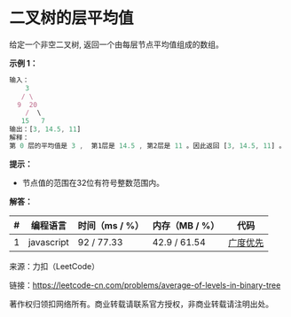 # 二叉树的层平均值

给定一个非空二叉树, 返回一个由每层节点平均值组成的数组。

**示例 1：**

``` javascript
输入：
    3
   / \
  9  20
    /  \
   15   7
输出：[3, 14.5, 11]
解释：
第 0 层的平均值是 3 ,  第1层是 14.5 , 第2层是 11 。因此返回 [3, 14.5, 11] 。
```

**提示：**

- 节点值的范围在32位有符号整数范围内。

**解答：**

**#**|**编程语言**|**时间（ms / %）**|**内存（MB / %）**|**代码**
--|--|--|--|--
1|javascript|92 / 77.33|42.9 / 61.54|[广度优先](./javascript/ac_v1.js)

来源：力扣（LeetCode）

链接：https://leetcode-cn.com/problems/average-of-levels-in-binary-tree

著作权归领扣网络所有。商业转载请联系官方授权，非商业转载请注明出处。
